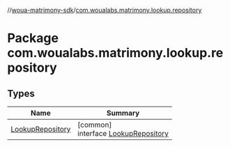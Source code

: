//[woua-matrimony-sdk](../../index.md)/[com.woualabs.matrimony.lookup.repository](index.md)

# Package com.woualabs.matrimony.lookup.repository

## Types

| Name | Summary |
|---|---|
| [LookupRepository](-lookup-repository/index.md) | [common]<br>interface [LookupRepository](-lookup-repository/index.md) |
